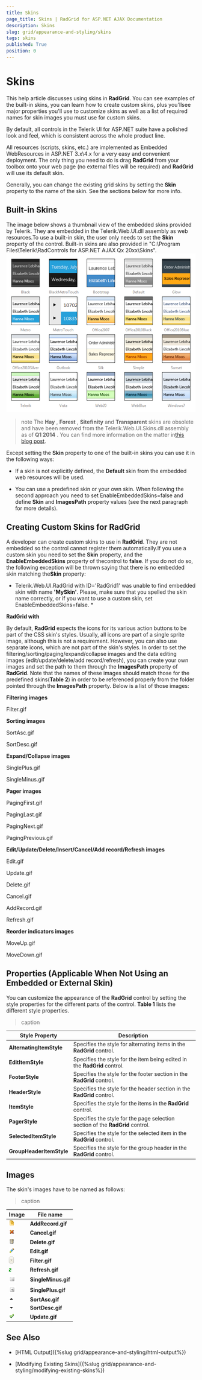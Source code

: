 ```yaml
---
title: Skins
page_title: Skins | RadGrid for ASP.NET AJAX Documentation
description: Skins
slug: grid/appearance-and-styling/skins
tags: skins
published: True
position: 0
---
```


# Skins



This help article discusses using skins in **RadGrid**. You can see examples of the built-in skins, you can learn how to create custom skins, plus you'llsee major properties you'll use to customize skins as well as a list of required names for skin images you must use for custom skins.

By default, all controls in the Telerik UI for ASP.NET suite have a polished look and feel, which is consistent across the whole product line.

All resources (scripts, skins, etc.) are implemented as Embedded WebResources in ASP.NET 3.x\4.x for a very easy and convenient deployment. The only thing you need to do is drag **RadGrid** from your toolbox onto your web page (no external files will be required) and **RadGrid** will use its default skin.

Generally, you can change the existing grid skins by setting the **Skin** property to the name of the skin. See the sections below for more info.

## Built-in Skins

The image below shows a thumbnail view of the embedded skins provided by Telerik. They are embedded in the Telerik.Web.UI.dll assembly as web resources.To use a built-in skin, the user only needs to set the **Skin** property of the control. Built-in skins are also provided in "C:\Program Files\Telerik\RadControls for ASP.NET AJAX Qx 20xx\Skins".
![RadGrid Skins](images/grid_skins.png)

>note The **Hay** , **Forest** , **Sitefinity** and **Transparent** skins are obsolete and have been removed from the Telerik.Web.UI.Skins.dll assembly as of **Q1 2014** .	You can find more information on the matter in[this blog post](http://blogs.telerik.com/aspnet-ajax/posts/13-04-11/6-telerik-asp.net-ajax-skins-going-obsolete).
>


Except setting the **Skin** property to one of the built-in skins you can use it in the following ways:

* If a skin is not explicitly defined, the **Default** skin from the embedded web resources will be used.

* You can use a predefined skin or your own skin. When following the second approach you need to set EnableEmbeddedSkins=false and define **Skin** and **ImagesPath** property values (see the next paragraph for more details).

## Creating Custom Skins for RadGrid

A developer can create custom skins to use in **RadGrid**. They are not embedded so the control cannot register them automatically.If you use a custom skin you need to set the **Skin** property, and the **EnableEmbeddedSkins** property of thecontrol to **false**. If you do not do so, the following exception will be thrown saying that there is no embedded skin matching the**Skin** property:

* Telerik.Web.UI.RadGrid with ID='RadGrid1' was unable to find embedded skin with name **'MySkin'**. Please, make sure that you spelled the skin name correctly, or if you want to use a custom skin, set EnableEmbeddedSkins=false. *

**RadGrid with**

By default, **RadGrid** expects the icons for its various action buttons to be part of the CSS skin's styles. Usually, all icons are part of a single sprite image, although this is not a requirement. However, you can also use separate icons, which are not part of the skin's styles. In order to set the filtering/sorting/paging/expand/collapse images and the data editing images (edit/update/delete/add record/refresh), you can create your own images and set the path to them through the **ImagesPath** property of **RadGrid**. Note that the names of these images should match those for the predefined skins(**Table 2**) in order to be referenced properly from the folder pointed through the **ImagesPath** property. Below is a list of those images:

**Filtering images**

Filter.gif

**Sorting images**

SortAsc.gif

SortDesc.gif

**Expand/Collapse images**

SinglePlus.gif

SingleMinus.gif

**Pager images**

PagingFirst.gif

PagingLast.gif

PagingNext.gif

PagingPrevious.gif

**Edit/Update/Delete/Insert/Cancel/Add record/Refresh images**

Edit.gif

Update.gif

Delete.gif

Cancel.gif

AddRecord.gif

Refresh.gif

**Reorder indicators images**

MoveUp.gif

MoveDown.gif

## Properties (Applicable When Not Using an Embedded or External Skin)

You can customize the appearance of the **RadGrid** control by setting the style properties for the different parts of the control. **Table 1** lists the different style properties.


>caption  

|  **Style Property**  |  **Description**  |
| ------ | ------ |
| **AlternatingItemStyle** |Specifies the style for alternating items in the **RadGrid** control.|
| **EditItemStyle** |Specifies the style for the item being edited in the **RadGrid** control.|
| **FooterStyle** |Specifies the style for the footer section in the **RadGrid** control.|
| **HeaderStyle** |Specifies the style for the header section in the **RadGrid** control.|
| **ItemStyle** |Specifies the style for the items in the **RadGrid** control.|
| **PagerStyle** |Specifies the style for the page selection section of the **RadGrid** control.|
| **SelectedItemStyle** |Specifies the style for the selected item in the **RadGrid** control.|
| **GroupHeaderItemStyle** |Specifies the style for the group header in the **RadGrid** control.|

## Images

The skin's images have to be named as follows:


>caption  

|  **Image**  |  **File name**  |
| ------ | ------ |
|![AddRecord.gif](images/grd_AddRecord.gif)| **AddRecord.gif** |
|![Cancel.gif](images/grd_Cancel.gif)| **Cancel.gif** |
|![Delete.gif](images/grd_Delete.gif)| **Delete.gif** |
|![Edit.gif](images/grd_Edit.gif)| **Edit.gif** |
|![Filter.gif](images/grd_Filter.gif)| **Filter.gif** |
|![Refresh.gif](images/grd_Refresh.gif)| **Refresh.gif** |
|![SingleMinus.gif](images/grd_SingleMinus.gif)| **SingleMinus.gif** |
|![SinglePlus.gif](images/grd_SinglePlus.gif)| **SinglePlus.gif** |
|![SortAsc.gif](images/grd_SortAsc.gif)| **SortAsc.gif** |
|![SortDesc.gif](images/grd_SortDesc.gif)| **SortDesc.gif** |
|![Update.gif](images/grd_Update.gif)| **Update.gif** |

## See Also

 * [HTML Output]({%slug grid/appearance-and-styling/html-output%})

 * [Modifying Existing Skins]({%slug grid/appearance-and-styling/modifying-existing-skins%})
